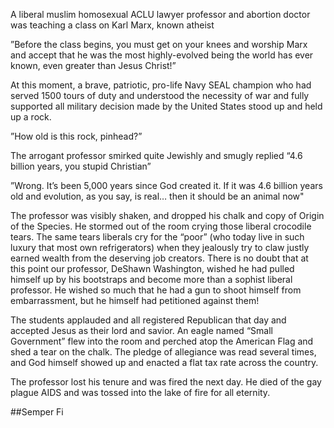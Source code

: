 A liberal muslim homosexual ACLU lawyer professor and abortion doctor was teaching a class on Karl Marx, known atheist

”Before the class begins, you must get on your knees and worship Marx and accept that he was the most highly-evolved being the world has ever known, even greater than Jesus Christ!”

At this moment, a brave, patriotic, pro-life Navy SEAL champion who had served 1500 tours of duty and understood the necessity of war and fully supported all military decision made by the United States stood up and held up a rock.

”How old is this rock, pinhead?”

The arrogant professor smirked quite Jewishly and smugly replied “4.6 billion years, you stupid Christian”

”Wrong. It’s been 5,000 years since God created it. If it was 4.6 billion years old and evolution, as you say, is real… then it should be an animal now"

The professor was visibly shaken, and dropped his chalk and copy of Origin of the Species. He stormed out of the room crying those liberal crocodile tears. The same tears liberals cry for the “poor” (who today live in such luxury that most own refrigerators) when they jealously try to claw justly earned wealth from the deserving job creators. There is no doubt that at this point our professor, DeShawn Washington, wished he had pulled himself up by his bootstraps and become more than a sophist liberal professor. He wished so much that he had a gun to shoot himself from embarrassment, but he himself had petitioned against them!

The students applauded and all registered Republican that day and accepted Jesus as their lord and savior. An eagle named “Small Government” flew into the room and perched atop the American Flag and shed a tear on the chalk. The pledge of allegiance was read several times, and God himself showed up and enacted a flat tax rate across the country.

The professor lost his tenure and was fired the next day. He died of the gay plague AIDS and was tossed into the lake of fire for all eternity.

##Semper Fi